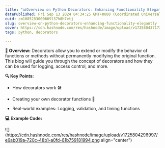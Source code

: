 ```yaml
---
title: "📊Overview on Python Decorators: Enhancing Functionality Elegantly"
datePublished: Fri Sep 13 2024 04:34:25 GMT+0000 (Coordinated Universal Time)
cuid: cm1085283000609l37h8h7etj
slug: overview-on-python-decorators-enhancing-functionality-elegantly
cover: https://cdn.hashnode.com/res/hashnode/image/upload/v1725804371738/832b36e7-60e8-49af-9dba-89ba36f250a6.webp
tags: python, decorators

---
```


**📌 Overview:** Decorators allow you to extend or modify the behavior of functions or methods without permanently modifying the original function. This blog will guide you through the concept of decorators and how they can be used for logging, access control, and more.

**🔍 Key Points:**

* How decorators work 🛠️
    
* Creating your own decorator functions 🔧
    
* Real-world examples: Logging, validation, and timing functions
    

**💻 Example Code:**

![](https://cdn.hashnode.com/res/hashnode/image/upload/v1725804296997/e6ab019a-720c-48b1-a0fd-61b759181994.png align="center")